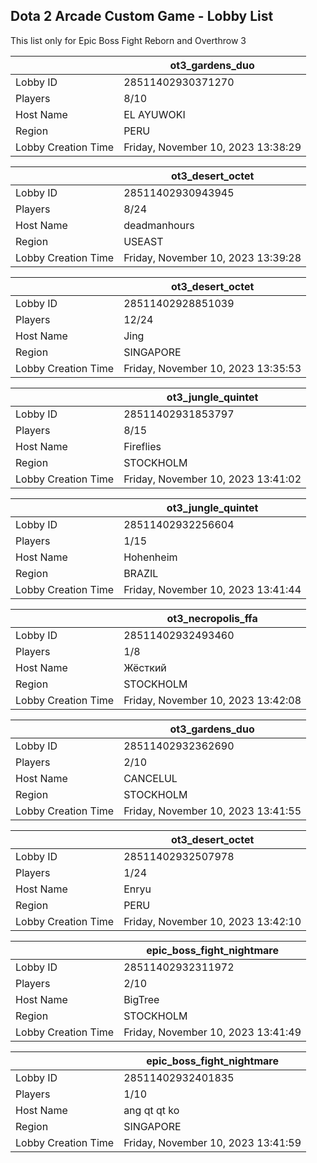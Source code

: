 ## Dota 2 Arcade Custom Game - Lobby List

This list only for Epic Boss Fight Reborn and Overthrow 3

|  | ot3_gardens_duo |
| ------ | ------ |
| Lobby ID | 28511402930371270 |
| Players | 8/10 |
| Host Name | EL AYUWOKI |
| Region | PERU |
| Lobby Creation Time | Friday, November 10, 2023 13:38:29 |


|  | ot3_desert_octet |
| ------ | ------ |
| Lobby ID | 28511402930943945 |
| Players | 8/24 |
| Host Name | deadmanhours |
| Region | USEAST |
| Lobby Creation Time | Friday, November 10, 2023 13:39:28 |


|  | ot3_desert_octet |
| ------ | ------ |
| Lobby ID | 28511402928851039 |
| Players | 12/24 |
| Host Name | Jing |
| Region | SINGAPORE |
| Lobby Creation Time | Friday, November 10, 2023 13:35:53 |


|  | ot3_jungle_quintet |
| ------ | ------ |
| Lobby ID | 28511402931853797 |
| Players | 8/15 |
| Host Name | Fireflies |
| Region | STOCKHOLM |
| Lobby Creation Time | Friday, November 10, 2023 13:41:02 |


|  | ot3_jungle_quintet |
| ------ | ------ |
| Lobby ID | 28511402932256604 |
| Players | 1/15 |
| Host Name | Hohenheim |
| Region | BRAZIL |
| Lobby Creation Time | Friday, November 10, 2023 13:41:44 |


|  | ot3_necropolis_ffa |
| ------ | ------ |
| Lobby ID | 28511402932493460 |
| Players | 1/8 |
| Host Name | Жёсткий |
| Region | STOCKHOLM |
| Lobby Creation Time | Friday, November 10, 2023 13:42:08 |


|  | ot3_gardens_duo |
| ------ | ------ |
| Lobby ID | 28511402932362690 |
| Players | 2/10 |
| Host Name | CANCELUL |
| Region | STOCKHOLM |
| Lobby Creation Time | Friday, November 10, 2023 13:41:55 |


|  | ot3_desert_octet |
| ------ | ------ |
| Lobby ID | 28511402932507978 |
| Players | 1/24 |
| Host Name | Enryu |
| Region | PERU |
| Lobby Creation Time | Friday, November 10, 2023 13:42:10 |


|  | epic_boss_fight_nightmare |
| ------ | ------ |
| Lobby ID | 28511402932311972 |
| Players | 2/10 |
| Host Name | BigTree |
| Region | STOCKHOLM |
| Lobby Creation Time | Friday, November 10, 2023 13:41:49 |


|  | epic_boss_fight_nightmare |
| ------ | ------ |
| Lobby ID | 28511402932401835 |
| Players | 1/10 |
| Host Name | ang qt qt ko |
| Region | SINGAPORE |
| Lobby Creation Time | Friday, November 10, 2023 13:41:59 |


